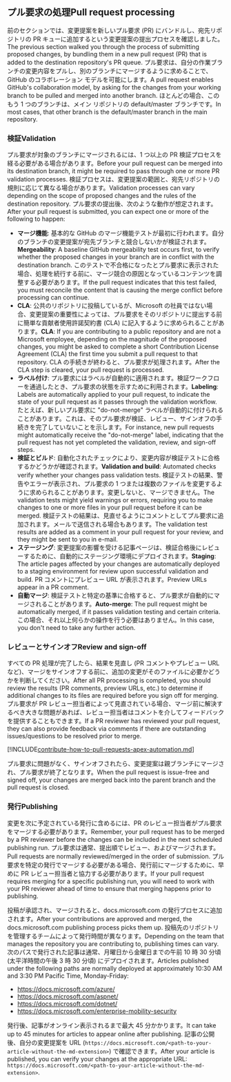 ## <a name="pull-request-processing"></a><span data-ttu-id="4c331-101">プル要求の処理</span><span class="sxs-lookup"><span data-stu-id="4c331-101">Pull request processing</span></span>

<span data-ttu-id="4c331-102">前のセクションでは、変更提案を新しいプル要求 (PR) にバンドルし、宛先リポジトリの PR キューに追加するという変更提案の提出プロセスを確認しました。</span><span class="sxs-lookup"><span data-stu-id="4c331-102">The previous section walked you through the process of submitting proposed changes, by bundling them in a new pull request (PR) that is added to the destination repository's PR queue.</span></span> <span data-ttu-id="4c331-103">プル要求は、自分の作業ブランチの変更内容をプルし、別のブランチにマージするように求めることで、GitHub のコラボレーション モデルを可能にします。</span><span class="sxs-lookup"><span data-stu-id="4c331-103">A pull request enables GitHub's collaboration model, by asking for the changes from your working branch to be pulled and merged into another branch.</span></span> <span data-ttu-id="4c331-104">ほとんどの場合、このもう 1 つのブランチは、メイン リポジトリの default/master ブランチです。</span><span class="sxs-lookup"><span data-stu-id="4c331-104">In most cases, that other branch is the default/master branch in the main repository.</span></span>

### <a name="validation"></a><span data-ttu-id="4c331-105">検証</span><span class="sxs-lookup"><span data-stu-id="4c331-105">Validation</span></span>

<span data-ttu-id="4c331-106">プル要求が対象のブランチにマージされるには、1 つ以上の PR 検証プロセスを経る必要がある場合があります。</span><span class="sxs-lookup"><span data-stu-id="4c331-106">Before your pull request can be merged into its destination branch, it might be required to pass through one or more PR validation processes.</span></span> <span data-ttu-id="4c331-107">検証プロセスは、変更提案の範囲と、宛先リポジトリの規則に応じて異なる場合があります。</span><span class="sxs-lookup"><span data-stu-id="4c331-107">Validation processes can vary depending on the scope of proposed changes and the rules of the destination repository.</span></span> <span data-ttu-id="4c331-108">プル要求の提出後、次のような動作が想定されます。</span><span class="sxs-lookup"><span data-stu-id="4c331-108">After your pull request is submitted, you can expect one or more of the following to happen:</span></span>

- <span data-ttu-id="4c331-109">**マージ機能**: 基本的な GitHub のマージ機能テストが最初に行われます。自分のブランチの変更提案が宛先ブランチと競合しないかが検証されます。</span><span class="sxs-lookup"><span data-stu-id="4c331-109">**Mergeability**: A baseline GitHub mergeability test occurs first, to verify whether the proposed changes in your branch are in conflict with the destination branch.</span></span> <span data-ttu-id="4c331-110">このテストで不合格になったとプル要求に表示された場合、処理を続行する前に、マージ競合の原因となっているコンテンツを調整する必要があります。</span><span class="sxs-lookup"><span data-stu-id="4c331-110">If the pull request indicates that this test failed, you must reconcile the content that is causing the merge conflict before processing can continue.</span></span>
- <span data-ttu-id="4c331-111">**CLA**: 公共のリポジトリに投稿しているが、Microsoft の社員ではない場合、変更提案の重要性によっては、プル要求をそのリポジトリに提出する前に簡単な貢献者使用許諾契約書 (CLA) に記入するように求められることがあります。</span><span class="sxs-lookup"><span data-stu-id="4c331-111">**CLA**: If you are contributing to a public repository and are not a Microsoft employee, depending on the magnitude of the proposed changes, you might be asked to complete a short Contribution License Agreement (CLA) the first time you submit a pull request to that repository.</span></span> <span data-ttu-id="4c331-112">CLA の手続きが終わると、プル要求が処理されます。</span><span class="sxs-lookup"><span data-stu-id="4c331-112">After the CLA step is cleared, your pull request is processed.</span></span>
- <span data-ttu-id="4c331-113">**ラベル付け**: プル要求にはラベルが自動的に適用されます。検証ワークフローを通過したとき、プル要求の状態を示すために利用されます。</span><span class="sxs-lookup"><span data-stu-id="4c331-113">**Labeling**: Labels are automatically applied to your pull request, to indicate the state of your pull request as it passes through the validation workflow.</span></span> <span data-ttu-id="4c331-114">たとえば、新しいプル要求に "do-not-merge" ラベルが自動的に付けられることがあります。これは、そのプル要求が検証、レビュー、サインオフの手続きを完了していないことを示します。</span><span class="sxs-lookup"><span data-stu-id="4c331-114">For instance, new pull requests might automatically receive the "do-not-merge" label, indicating that the pull request has not yet completed the validation, review, and sign-off steps.</span></span>
- <span data-ttu-id="4c331-115">**検証とビルド**: 自動化されたチェックにより、変更内容が検証テストに合格するかどうかが確認されます。</span><span class="sxs-lookup"><span data-stu-id="4c331-115">**Validation and build**: Automated checks verify whether your changes pass validation tests.</span></span> <span data-ttu-id="4c331-116">検証テストの結果、警告やエラーが表示され、プル要求の 1 つまたは複数のファイルを変更するように求められることがあります。変更しないと、マージできません。</span><span class="sxs-lookup"><span data-stu-id="4c331-116">The validation tests might yield warnings or errors, requiring you to make changes to one or more files in your pull request before it can be merged.</span></span> <span data-ttu-id="4c331-117">検証テストの結果は、見直せるようにコメントとしてプル要求に追加されます。メールで送信される場合もあります。</span><span class="sxs-lookup"><span data-stu-id="4c331-117">The validation test results are added as a comment in your pull request for your review, and they might be sent to you in e-mail.</span></span>
- <span data-ttu-id="4c331-118">**ステージング**: 変更提案の影響を受ける記事ページは、検証合格後にレビューするために、自動的にステージング環境にデプロイされます。</span><span class="sxs-lookup"><span data-stu-id="4c331-118">**Staging**: The article pages affected by your changes are automatically deployed to a staging environment for review upon successful validation and build.</span></span> <span data-ttu-id="4c331-119">PR コメントにプレビュー URL が表示されます。</span><span class="sxs-lookup"><span data-stu-id="4c331-119">Preview URLs appear in a PR comment.</span></span>
- <span data-ttu-id="4c331-120">**自動マージ**: 検証テストと特定の基準に合格すると、プル要求が自動的にマージされることがあります。</span><span class="sxs-lookup"><span data-stu-id="4c331-120">**Auto-merge**: The pull request might be automatically merged, if it passes validation testing and certain criteria.</span></span> <span data-ttu-id="4c331-121">この場合、それ以上何らかの操作を行う必要はありません。</span><span class="sxs-lookup"><span data-stu-id="4c331-121">In this case, you don't need to take any further action.</span></span>

### <a name="review-and-sign-off"></a><span data-ttu-id="4c331-122">レビューとサインオフ</span><span class="sxs-lookup"><span data-stu-id="4c331-122">Review and sign-off</span></span>

<span data-ttu-id="4c331-123">すべての PR 処理が完了したら、結果を見直し (PR コメントやプレビュー URL など)、マージをサインオフする前に、追加の変更がそのファイルに必要かどうかを判断してください。</span><span class="sxs-lookup"><span data-stu-id="4c331-123">After all PR processing is completed, you should review the results (PR comments, preview URLs, etc.) to determine if additional changes to its files are required before you sign off for merging.</span></span> <span data-ttu-id="4c331-124">プル要求が PR レビュー担当者によって見直されている場合、マージ前に解決するべき大きな問題があれば、レビュー担当者はコメントを介してフィードバックを提供することもできます。</span><span class="sxs-lookup"><span data-stu-id="4c331-124">If a PR reviewer has reviewed your pull request, they can also provide feedback via comments if there are outstanding issues/questions to be resolved prior to merge.</span></span>

[!INCLUDE[contribute-how-to-pull-requests-apex-automation.md](contribute-how-to-pull-requests-apex-automation.md)]

<span data-ttu-id="4c331-125">プル要求に問題がなく、サインオフされたら、変更提案は親ブランチにマージされ、プル要求が終了となります。</span><span class="sxs-lookup"><span data-stu-id="4c331-125">When the pull request is issue-free and signed off, your changes are merged back into the parent branch and the pull request is closed.</span></span>

### <a name="publishing"></a><span data-ttu-id="4c331-126">発行</span><span class="sxs-lookup"><span data-stu-id="4c331-126">Publishing</span></span>

<span data-ttu-id="4c331-127">変更を次に予定されている発行に含めるには、PR のレビュー担当者がプル要求をマージする必要があります。</span><span class="sxs-lookup"><span data-stu-id="4c331-127">Remember, your pull request has to be merged by a PR reviewer before the changes can be included in the next scheduled publishing run.</span></span> <span data-ttu-id="4c331-128">プル要求は通常、提出順でレビュー、およびマージされます。</span><span class="sxs-lookup"><span data-stu-id="4c331-128">Pull requests are normally reviewed/merged in the order of submission.</span></span> <span data-ttu-id="4c331-129">プル要求を特定の発行でマージする必要がある場合、発行前にマージするために、早めに PR レビュー担当者と協力する必要があります。</span><span class="sxs-lookup"><span data-stu-id="4c331-129">If your pull request requires merging for a specific publishing run, you will need to work with your PR reviewer ahead of time to ensure that merging happens prior to publishing.</span></span>

<span data-ttu-id="4c331-130">投稿が承認され、マージされると、docs.microsoft.com の発行プロセスに追加されます。</span><span class="sxs-lookup"><span data-stu-id="4c331-130">After your contributions are approved and merged, the docs.microsoft.com publishing process picks them up.</span></span> <span data-ttu-id="4c331-131">投稿先のリポジトリを管理するチームによって発行時間が異なります。</span><span class="sxs-lookup"><span data-stu-id="4c331-131">Depending on the team that manages the repository you are contributing to, publishing times can vary.</span></span> <span data-ttu-id="4c331-132">次のパスで発行された記事は通常、月曜日から金曜日までの午前 10 時 30 分頃 (太平洋時間の午後 3 時 30 分頃) にデプロイされます。</span><span class="sxs-lookup"><span data-stu-id="4c331-132">Articles published under the following paths are normally deployed at approximately 10:30 AM and 3:30 PM Pacific Time, Monday-Friday:</span></span>

- https://docs.microsoft.com/azure/
- https://docs.microsoft.com/aspnet/
- https://docs.microsoft.com/dotnet/
- https://docs.microsoft.com/enterprise-mobility-security

<span data-ttu-id="4c331-133">発行後、記事がオンライン表示されるまで最大 45 分かかります。</span><span class="sxs-lookup"><span data-stu-id="4c331-133">It can take up to 45 minutes for articles to appear online after publishing.</span></span> <span data-ttu-id="4c331-134">記事の公開後、自分の変更提案を URL (`https://docs.microsoft.com/<path-to-your-article-without-the-md-extension>`) で確認できます。</span><span class="sxs-lookup"><span data-stu-id="4c331-134">After your article is published, you can verify your changes at the appropriate URL: `https://docs.microsoft.com/<path-to-your-article-without-the-md-extension>`.</span></span>
